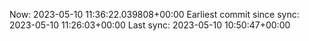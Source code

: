 Now: 2023-05-10 11:36:22.039808+00:00 Earliest commit since sync: 2023-05-10 11:26:03+00:00 Last sync: 2023-05-10 10:50:47+00:00

